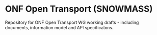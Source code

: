 # ONF Open Transport (SNOWMASS)
Repository for ONF Open Transport WG working drafts - including documents, information model and API specificatons.

